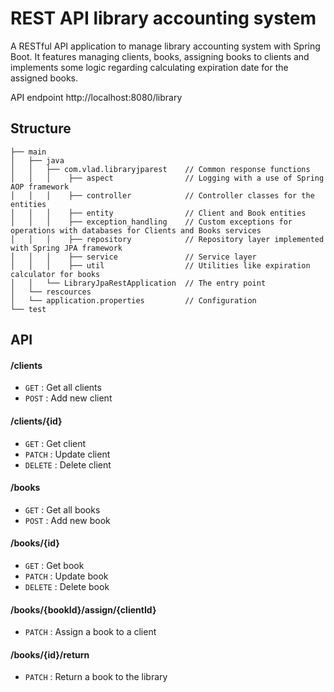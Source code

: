 # REST API library accounting system
A RESTful API application to manage library accounting system with Spring Boot. 
It features managing clients, books, assigning books to clients and implements some logic regarding calculating expiration date for the assigned books.

API endpoint http://localhost:8080/library

## Structure
```
├── main
│   ├── java          
│   │   ├── com.vlad.libraryjparest    // Common response functions
│   │   │    ├── aspect                // Logging with a use of Spring AOP framework 
│   │   │    ├── controller            // Controller classes for the entities 
│   │   │    ├── entity                // Client and Book entities
│   │   │    ├── exception_handling    // Custom exceptions for operations with databases for Clients and Books services
│   │   │    ├── repository            // Repository layer implemented with Spring JPA framework
│   │   │    ├── service               // Service layer
│   │   │    ├── util                  // Utilities like expiration calculator for books                       
│   │   └── LibraryJpaRestApplication  // The entry point
│   └── rescources
│   └── application.properties         // Configuration
└── test
```

## API

#### /clients
* `GET` : Get all clients
* `POST` : Add new client

#### /clients/{id}
* `GET` : Get client
* `PATCH` : Update client
* `DELETE` : Delete client

#### /books
* `GET` : Get all books
* `POST` : Add new book

#### /books/{id}
* `GET` : Get book
* `PATCH` : Update book
* `DELETE` : Delete book

#### /books/{bookId}/assign/{clientId}
* `PATCH` : Assign a book to a client

#### /books/{id}/return
* `PATCH` : Return a book to the library
